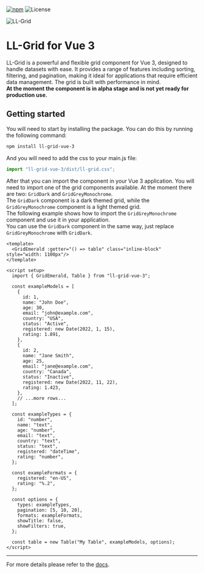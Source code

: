 [![npm](https://img.shields.io/npm/v/ll-grid-vue-3?logo=npm)](https://www.npmjs.com/package/ll-grid-vue-3)
![License](https://img.shields.io/github/license/lunalobos/ll-grid-vue-3)

![LL-Grid](https://ll-grid-vue-3.vercel.app/logo.webp)

# LL-Grid for Vue 3

LL-Grid is a powerful and flexible grid component for Vue 3, designed to handle datasets with ease. It provides a range of features including sorting, filtering, and pagination, making it ideal for applications that require efficient data management. The grid is built with performance in mind.  
**At the moment the component is in alpha stage and is not yet ready for production use.**

## Getting started

You will need to start by installing the package. You can do this by running the following command:

```sh
npm install ll-grid-vue-3
```

And you will need to add the css to your main.js file:

```js
import "ll-grid-vue-3/dist/ll-grid.css";
```

After that you can import the component in your Vue 3 application. You will need to import one of the grid components available. At the moment there are two: `GridDark` and `GridGreyMonochrome`.  
The `GridDark` component is a dark themed grid, while the `GridGreyMonochrome` component is a light themed grid.  
The following example shows how to import the `GridGreyMonochrome` component and use it in your application.  
You can use the `GridDark` component in the same way, just replace `GridGreyMonochrome` with `GridDark`.

```vue
<template>
  <GridEmerald :getter="() => table" class="inline-block" style="width: 1100px"/>
</template>

<script setup>
  import { GridEmerald, Table } from "ll-grid-vue-3";

  const exampleModels = [
    {
      id: 1,
      name: "John Doe",
      age: 30,
      email: "john@example.com",
      country: "USA",
      status: "Active",
      registered: new Date(2022, 1, 15),
      rating: 1.891,
    },
    {
      id: 2,
      name: "Jane Smith",
      age: 25,
      email: "jane@example.com",
      country: "Canada",
      status: "Inactive",
      registered: new Date(2022, 11, 22),
      rating: 1.423,
    },
    // ...more rows...
  ];

  const exampleTypes = {
    id: "number",
    name: "text",
    age: "number",
    email: "text",
    country: "text",
    status: "text",
    registered: "dateTime",
    rating: "number",
  };

  const exampleFormats = {
    registered: "en-US",
    rating: "%.2",
  };

  const options = {
    types: exampleTypes,
    pagination: [5, 10, 20],
    formats: exampleFormats,
    showTitle: false,
    showFilters: true,
  };

  const table = new Table("My Table", exampleModels, options);
</script>
```

---

For more details please refer to the [docs](https://ll-grid-vue-3.vercel.app/).